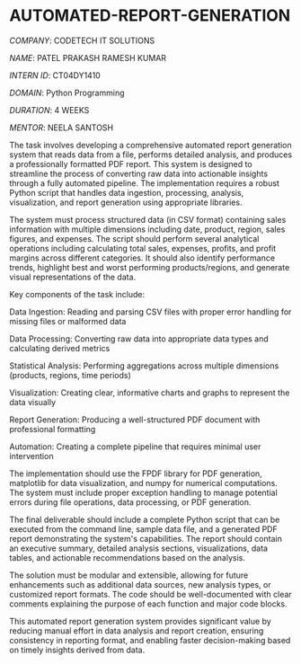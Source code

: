 # AUTOMATED-REPORT-GENERATION

*COMPANY*: CODETECH IT SOLUTIONS

*NAME*: PATEL PRAKASH RAMESH KUMAR

*INTERN ID*: CT04DY1410

*DOMAIN*: Python Programming

*DURATION*: 4 WEEKS

*MENTOR*: NEELA SANTOSH


The task involves developing a comprehensive automated report generation system that reads data from a file, performs detailed analysis, and produces a professionally formatted PDF report. This system is designed to streamline the process of converting raw data into actionable insights through a fully automated pipeline. The implementation requires a robust Python script that handles data ingestion, processing, analysis, visualization, and report generation using appropriate libraries.

The system must process structured data (in CSV format) containing sales information with multiple dimensions including date, product, region, sales figures, and expenses. The script should perform several analytical operations including calculating total sales, expenses, profits, and profit margins across different categories. It should also identify performance trends, highlight best and worst performing products/regions, and generate visual representations of the data.

Key components of the task include:

Data Ingestion: Reading and parsing CSV files with proper error handling for missing files or malformed data

Data Processing: Converting raw data into appropriate data types and calculating derived metrics

Statistical Analysis: Performing aggregations across multiple dimensions (products, regions, time periods)

Visualization: Creating clear, informative charts and graphs to represent the data visually

Report Generation: Producing a well-structured PDF document with professional formatting

Automation: Creating a complete pipeline that requires minimal user intervention

The implementation should use the FPDF library for PDF generation, matplotlib for data visualization, and numpy for numerical computations. The system must include proper exception handling to manage potential errors during file operations, data processing, or PDF generation.

The final deliverable should include a complete Python script that can be executed from the command line, sample data file, and a generated PDF report demonstrating the system's capabilities. The report should contain an executive summary, detailed analysis sections, visualizations, data tables, and actionable recommendations based on the analysis.

The solution must be modular and extensible, allowing for future enhancements such as additional data sources, new analysis types, or customized report formats. The code should be well-documented with clear comments explaining the purpose of each function and major code blocks.

This automated report generation system provides significant value by reducing manual effort in data analysis and report creation, ensuring consistency in reporting format, and enabling faster decision-making based on timely insights derived from data.
